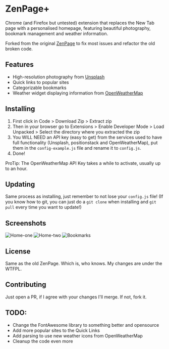 # ZenPage+
Chrome (and Firefox but untested) extension that replaces the New Tab page with a personalised homepage, featuring beautiful photography, bookmark management and weather information.

Forked from the original [ZenPage](https://github.com/jack-doyle/zenpage) to fix most issues and refactor the old broken code.

## Features
* High-resolution photography from [Unsplash](https://unsplash.com)
* Quick links to popular sites
* Categorizable bookmarks
* Weather widget displaying information from [OpenWeatherMap](https://openweathermap.org/)

## Installing
1. First click in Code > Download Zip > Extract zip  
2. Then in your browser go to Extensions > Enable Developer Mode > Load Unpacked > Select the directory where you extracted the zip  
3. You WILL NEED an API key (easy to get) from the services used to have full functionality (Unsplash, positionstack and OpenWeatherMap), put them in the `config-example.js` file and rename it to `config.js`.  
4. Done!  
  
ProTip: The OpenWeatherMap API Key takes a while to activate, usually up to an hour.  

## Updating

Same process as installing, just remember to not lose your `config.js` file! (If you know how to git, you can just do a `git clone` when installing and `git pull` every time you want to update!)

## Screenshots
![Home-one](/screenshots/valley.png?raw=true)
![Home-two](/screenshots/strawberries.png?raw=true)
![Bookmarks](/screenshots/bmarks.png?raw=true)

## License
Same as the old ZenPage. Which is, who knows. My changes are under the WTFPL.

## Contributing
Just open a PR, if I agree with your changes I'll merge. If not, fork it.

## TODO:
- Change the FontAwesome library to something better and opensource
- Add more popular sites to the Quick Links
- Add parsing to use new weather icons from OpenWeatherMap
- Cleanup the code even more
